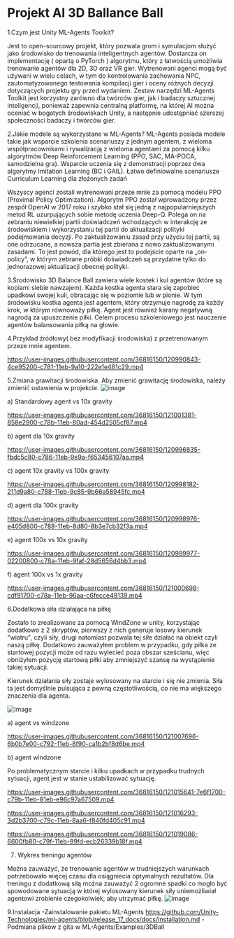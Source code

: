 # Projekt AI 3D Ballance Ball

1.Czym jest Unity ML-Agents Toolkit?
  
Jest to open-sourcowy projekt, który pozwala grom i symulacjom służyć jako środowisko do trenowania inteligentnych agentów.
  Dostarcza on implementację ( opartą o PyTorch ) algorytmu, który z łatwością  umożliwia trenowanie agentów dla 2D, 3D oraz VR
  gier. Wytrenowani agenci mogą  być używani w wielu celach, w tym do kontrolowania zachowania NPC, zautomatyzowanego testowania 
  kompilacji gier i oceny różnych decyzji dotyczących projektu gry przed wydaniem. Zestaw narzędzi ML-Agents Toolkit jest korzystny
  zarówno dla twórców gier, jak i badaczy sztucznej inteligencji, ponieważ zapewnia centralną platformę, na której AI można oceniać
  w bogatych środowiskach Unity, a następnie udostępniać szerszej społeczności badaczy i twórców gier.
 
2.Jakie modele są  wykorzystane w ML-Agents?
  ML-Agents posiada modele takie jak wsparcie szkolenia scenariuszy z jednym agentem, z wieloma współpracownikami i rywalizacją z wieloma agentami za pomocą kilku algorytmów Deep Reinforcement Learning (PPO, SAC, MA-POCA, samodzielna gra).  Wsparcie uczenia się z demonstracji poprzez dwa algorytmy Imitation Learning (BC i GAIL).
Łatwo definiowalne scenariusze Curriculum Learning dla złożonych zadań

Wszyscy agenci zostali wytrenowani przeze mnie za pomocą modelu PPO (Proximal Policy Optimization). Algorytm PPO został wprowadzony przez zespół OpenAI w 2017 roku i szybko stał się jedną z najpopularniejszych metod RL uzurpujących sobie metodę uczenia Deep-Q. Polega on na zebraniu niewielkiej partii doświadczeń wchodzących w interakcję ze środowiskiem i wykorzystaniu tej partii do aktualizacji polityki podejmowania decyzji. Po zaktualizowaniu zasad przy użyciu tej partii, są one odrzucane, a nowsza partia jest zbierana z nowo zaktualizowanymi zasadami. To jest powód, dla którego jest to podejście oparte na „on-policy”, w którym zebrane próbki doświadczeń są przydatne tylko do jednorazowej aktualizacji obecnej polityki.

3.Środowisko 3D Balance Ball zawiera wiele kostek i kul agentów (które są kopiami siebie nawzajem). Każda kostka agenta stara się zapobiec upadkowi swojej kuli, obracając się w poziomie lub w pionie. W tym środowisku kostka agenta jest agentem, który otrzymuje nagrodę za każdy krok, w którym równoważy piłkę. Agent jest również karany negatywną nagrodą za upuszczenie piłki. Celem procesu szkoleniowego jest nauczenie agentów balansowania piłką na głowie.
  
4.Przykład źródłowy( bez modyfikacji środowiska) z przetrenowanym przeze mnie agentem.

https://user-images.githubusercontent.com/36816150/120990843-4ce95200-c781-11eb-9a10-222e1e481c29.mp4

5.Zmiana grawitacji środowiska.
Aby zmienić grawitację środowiska, należy zmienić ustawienia w projekcie.
![image](https://user-images.githubusercontent.com/36816150/120994804-2200fd00-c785-11eb-99f2-27d0ef685907.png)

a) Standardowy agent vs 10x gravity


https://user-images.githubusercontent.com/36816150/121001381-858e2900-c78b-11eb-80ad-454d2505cf87.mp4


b) agent dla 10x gravity

https://user-images.githubusercontent.com/36816150/120996835-fbdc5c80-c786-11eb-9e9a-f653456107aa.mp4


c) agent 10x gravity vs 100x gravity

https://user-images.githubusercontent.com/36816150/120998182-211d9a80-c788-11eb-9c85-9b66a58945fc.mp4

d) agent dla 100x gravity

https://user-images.githubusercontent.com/36816150/120998976-e405d800-c788-11eb-8d80-8b3e7cb32f3a.mp4

e) agent 100x vs 10x gravity

https://user-images.githubusercontent.com/36816150/120999977-02200800-c78a-11eb-9faf-28d5656d4bb3.mp4


f) agent 100x vs 1x gravity


https://user-images.githubusercontent.com/36816150/121000698-cdf91700-c78a-11eb-96aa-c6fecce49139.mp4


6.Dodatkowa siła działająca na piłkę

Zostało to zrealizowane za pomocą WindZone w unity, korzystając dodatkowo z 2 skryptów, pierwszy z nich generuje losowy
kierunek "wiatru", czyli siły, drugi natomiast pozwala tej siłe działać na  obiekt czyli naszą piłkę. Dodatkowo zauważyłem problem
w przypadku, gdy piłka ze startowej pozycji może od razu wylecieć poza obszar sześcianu, więc obniżyłem pozycję startową piłki aby
zmniejszyć szansę na wystąpienie takiej sytuacji.

Kierunek działania siły zostaje wylosowany na starcie i się nie zmienia. Siła ta jest domyślnie pulsująca z pewną częstotliwością, co nie ma większego znaczenia dla agenta.

![image](https://user-images.githubusercontent.com/36816150/121003146-7a3bfd00-c78d-11eb-81af-868abc826323.png)


a) agent vs windzone


https://user-images.githubusercontent.com/36816150/121007696-6b0b7e00-c792-11eb-8f90-ca1b2bf8d6be.mp4

b) agent windzone

Po problematycznym starcie i kilku upadkach w przypadku trudnych sytuacji, agent jest w stanie ustabilizować sytuację.

https://user-images.githubusercontent.com/36816150/121015641-7e6f1700-c79b-11eb-81eb-e96c97a67509.mp4


https://user-images.githubusercontent.com/36816150/121016293-3d2b3700-c79c-11eb-8aa6-f840fd405c91.mp4


https://user-images.githubusercontent.com/36816150/121019086-6600fb80-c79f-11eb-99fd-ecb26339b18f.mp4



7. Wykres treningu agentów

Można zauważyć, że trenowanie agentów w trudniejszych warunkach potrzebowało więcej czasu dla osiągniecia optymalnych rezultatów.
Dla treningu z dodatkową siłą można zauważyć 2 ogromne spadki co mogło być spowodowane sytuacją w której wylosowany kierunek siły
uniemożliwiał agentowi zrobienie czegokolwiek, aby utrzymać piłkę.
![image](https://user-images.githubusercontent.com/36816150/121016648-ad39bd00-c79c-11eb-9365-f9dcc88068e2.png)

9.Instalacja
  -Zainstalowanie pakietu ML-Agents https://github.com/Unity-Technologies/ml-agents/blob/release_17_docs/docs/Installation.md
  -Podmiana plików z gita w ML-Agents/Examples/3DBall







